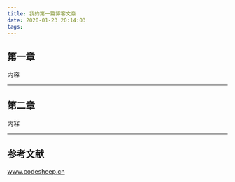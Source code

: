 ```yaml
---
title: 我的第一篇博客文章
date: 2020-01-23 20:14:03
tags:
---
```


## 第一章

内容


---

## 第二章

内容

---

## 参考文献

www.codesheep.cn

